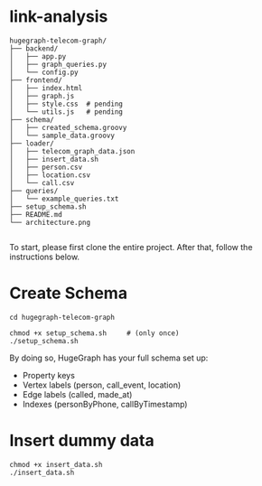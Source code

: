 # link-analysis

```
hugegraph-telecom-graph/
├── backend/
│   ├── app.py                  
│   ├── graph_queries.py        
│   └── config.py               
├── frontend/
│   ├── index.html              
│   ├── graph.js                
│   ├── style.css  # pending             
│   └── utils.js   # pending            
├── schema/
│   ├── created_schema.groovy           
│   └── sample_data.groovy      
├── loader/                                
│   ├── telecom_graph_data.json
│   ├── insert_data.sh       
│   ├── person.csv                         
│   ├── location.csv                       
│   └── call.csv                           
├── queries/
│   └── example_queries.txt
├── setup_schema.sh
├── README.md                   
└── architecture.png      
      
```

To start, please first clone the entire project. After that, follow the instructions below.

# Create Schema
```
cd hugegraph-telecom-graph
```
```
chmod +x setup_schema.sh     # (only once)
./setup_schema.sh
```
By doing so, HugeGraph has your full schema set up:
* Property keys
* Vertex labels (person, call_event, location)
* Edge labels (called, made_at)
* Indexes (personByPhone, callByTimestamp)

# Insert dummy data
```
chmod +x insert_data.sh
./insert_data.sh
```
